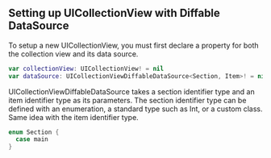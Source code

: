 ## Setting up UICollectionView with Diffable DataSource

To setup a new UICollectionView, you must first declare a property for both the collection view and its data source.

```swift
var collectionView: UICollectionView! = nil
var dataSource: UICollectionViewDiffableDataSource<Section, Item>! = nil
```
UICollectionViewDiffableDataSource takes a section identifier type and an item identifier type as its parameters. The section identifier type can be defined with an enumeration, a standard type such as Int, or a custom class. Same idea with the item identifier type.

```swift 
enum Section {
  case main
}
```

